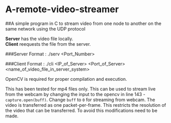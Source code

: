 # A-remote-video-streamer
##A simple program in C to stream video from one node to another on the same network using the UDP protocol

**Server** has the video file locally. <br />
**Client** reequests the file from the server.

###Server
Format : ./serv <Port_Number>

###Client
Format : ./cli <IP_of_Server> <Port_of_Server> <name_of_video_file_in_server_system>

OpenCV is required for proper compilation and execution.

This has been tested for mp4 files only. This can be used to stream live from the webcam by changing the input to the opencv in line 143 - `capture.open(buff)`. Change `buff` to `0` for streaming from webcam. The video is transferred as one packet-per-frame. This restricts the resolution of the video that can be transferred. To avoid this modifications need to be made. 


